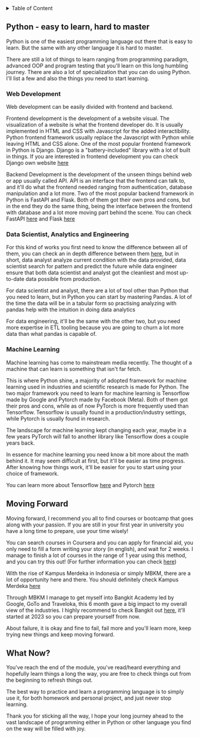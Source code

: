<details>
<summary>Table of Content</summary>

# Table of Content

- [Table of Content](#table-of-content)
  - [Python - easy to learn, hard to master](#python---easy-to-learn-hard-to-master)
    - [Web Development](#web-development)
    - [Data Scientist, Analytics and Engineering](#data-scientist-analytics-and-engineering)
    - [Machine Learning](#machine-learning)
  - [Moving Forward](#moving-forward)
  - [What Now?](#what-now)

</details>

## Python - easy to learn, hard to master

Python is one of the easiest programming language out there that is easy to learn. But the same with any other language it is hard to master.

There are still a lot of things to learn ranging from programming paradigm, advanced OOP and program testing that you'll learn on this long humbling journey. There are also a lot of specialization that you can do using Python. I'll list a few and also the things you need to start learning.

### Web Development

Web development can be easily divided with frontend and backend.

Frontend development is the development of a website visual. The visualization of a website is what the frontend developer do. It is usually implemented in HTML and CSS with Javascript for the added interactibility. Python frontend framework usually replace the Javascript with Python while leaving HTML and CSS alone. One of the most popular frontend framework in Python is Django. Django is a "battery-included" library with a lot of built in things. If you are interested in frontend development you can check Django own website [here](https://www.djangoproject.com/)

Backend Development is the development of the unseen things behind web or app usually called API. API is an interface that the frontend can talk to, and it'll do what the frontend needed ranging from authentication, database manipulation and a lot more. Two of the most popular backend framework in Python is FastAPI and Flask. Both of them got their own pros and cons, but in the end they do the same thing, being the interface between the frontend with database and a lot more moving part behind the scene. You can check FastAPI [here](https://fastapi.tiangolo.com/) and Flask [here](https://flask.palletsprojects.com/en/2.1.x/)

### Data Scientist, Analytics and Engineering

For this kind of works you first need to know the difference between all of them, you can check an in depth difference between them [here](https://towardsdatascience.com/data-scientist-vs-data-analyst-vs-data-engineer-1e2514a36d41), but in short, data analyst analyze current condition with the data provided, data scientist search for pattern and predict the future while data engineer ensure that both data scientist and analyst got the cleanliest and most up-to-date data possible from production.

For data scientist and analyst, there are a lot of tool other than Python that you need to learn, but in Python you can start by mastering Pandas. A lot of the time the data will be in a tabular form so practising analyzing with pandas help with the intuition in doing data analytics

For data engineering, it'll be the same with the other two, but you need more expertise in ETL tooling because you are going to churn a lot more data than what pandas is capable of.

### Machine Learning

Machine learning has come to mainstream media recently. The thought of a machine that can learn is something that isn't far fetch.

This is where Python shine, a majority of adopted framework for machine learning used in industries and scientific research is made for Python. The two major framework you need to learn for machine learning is Tensorflow made by Google and Pytorch made by Facebook (Meta). Both of them got their pros and cons, while as of now PyTorch is more frequently used than Tensorflow. Tensorflow is usually found in a production/industry settings, while Pytorch is usually found in research.

The landscape for machine learning kept changing each year, maybe in a few years PyTorch will fall to another library like Tensorflow does a couple years back.

In essence for machine learning you need know a bit more about the math behind it. It may seem difficult at first, but it'll be easier as time progress. After knowing how things work, it'll be easier for you to start using your choice of framework.

You can learn more about Tensorflow [here](https://www.tensorflow.org/resources/learn-ml) and Pytorch [here](https://pytorch.org/)

## Moving Forward

Moving forward, I recommend you all to find courses or bootcamp that goes along with your passion. If you are still in your first year in university you have a long time to prepare, use your time wisely!

You can search courses in Coursera and you can apply for financial aid, you only need to fill a form writing your story (in english), and wait for 2 weeks. I manage to finish a lot of courses in the range of 1 year using this method, and you can try this out! (For further information you can check [here](https://www.coursera.support/s/article/209819033-Apply-for-Financial-Aid-or-a-Scholarship?language=en_US))

With the rise of Kampus Merdeka in Indonesia or simply MBKM, there are a lot of opportunity here and there. You should definitely check Kampus Merdeka [here](https://kampusmerdeka.kemdikbud.go.id/)

Through MBKM I manage to get myself into Bangkit Academy led by Google, GoTo and Traveloka, this 6 month gave a big impact to my overall view of the industries. I highly recommend to check Bangkit out [here](https://grow.google/intl/id_id/bangkit/), it'll started at 2023 so you can prepare yourself from now.

About failure, it is okay and fine to fail, fail more and you'll learn more, keep trying new things and keep moving forward.

## What Now?

You've reach the end of the module, you've read/heard everything and hopefully learn things a long the way, you are free to check things out from the beginning to refresh things out.

The best way to practice and learn a programming language is to simply use it, for both homework and personal project, and just never stop learning.

Thank you for sticking all the way, I hope your long journey ahead to the vast landscape of programming either in Python or other language you find on the way will be filled with joy.
